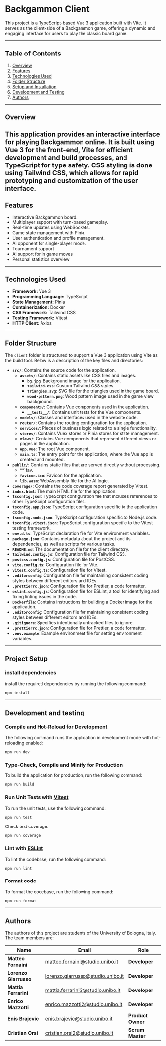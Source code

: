 # Backgammon Client

This project is a TypeScript-based Vue 3 application built with Vite. It serves as the client-side of a Backgammon game, offering a dynamic and engaging interface for users to play the classic board game.

---

## Table of Contents
1. [Overview](#overview)
2. [Features](#features)
3. [Technologies Used](#technologies-used)
4. [Folder Structure](#folder-structure)
5. [Setup and Installation](#project-setup)
6. [Development and Testing](#development-and-testing)
7. [Authors](#authors)

---

## Overview
This application provides an interactive interface for playing Backgammon online. It is built using Vue 3 for the front-end, Vite for efficient development and build processes, and TypeScript for type safety.
CSS styling is done using Tailwind CSS, which allows for rapid prototyping and customization of the user interface.
---

## Features
- Interactive Backgammon board.
- Multiplayer support with turn-based gameplay.
- Real-time updates using WebSockets.
- Game state management with Pinia.
- User authentication and profile management.
- Ai opponent for single-player mode.
- Tournament support
- Ai support for in game moves
- Personal statistics overview

---

## Technologies Used
- **Framework:** Vue 3
- **Programming Language:** TypeScript
- **State Management:** Pinia
- **Containerization:** Docker
- **CSS Framework:** Tailwind CSS
- **Testing Framework:** Vitest
- **HTTP Client:** Axios

---

## Folder Structure

The `client` folder is structured to support a Vue 3 application using Vite as the build tool. Below is a description of the key files and directories:

- **`src/`**: Contains the source code for the application.
  - **`assets/`**: Contains static assets like CSS files and images.
    - **`bg.jpg`**: Background image for the application.
    - **`tailwind.css`**: Custom Tailwind CSS styles.
    - **`triangles.svg`**: SVG file for the triangles used in the game board.
    - **`wood-pattern.png`**: Wood pattern image used in the game view background.
  - **`components/`**: Contains Vue components used in the application.
    - **`__tests__/`**: Contains unit tests for the Vue components.
  - **`models/`**: Classes and interfaces used in the website code.
  - **`router/`**: Contains the routing configuration for the application.
  - **`services/`**: Pieces of business logic related to a single functionality.
  - **`stores/`**: Contains Vuex stores or Pinia stores for state management.
  - **`views/`**: Contains Vue components that represent different views or pages in the application.
  - **`App.vue`**: The root Vue component.
  - **`main.ts`**: The entry point for the application, where the Vue app is created and mounted.
- **`public/`**: Contains static files that are served directly without processing.
  - **`fav.
  - **`favicon.ico`**: Favicon for the application.
  - **`lib.wasm`**: WebAssembly file for the AI logic.
- **`coverage/`**: Contains the code coverage report generated by Vitest.
- **`index.html`**: The main HTML file for the application.
- **`tsconfig.json`**: TypeScript configuration file that includes references to other TypeScript configuration files.
- **`tsconfig.app.json`**: TypeScript configuration specific to the application code.
- **`tsconfig.node.json`**: TypeScript configuration specific to Node.js code.
- **`tsconfig.vitest.json`**: TypeScript configuration specific to the Vitest testing framework.
- **`env.d.ts`**: TypeScript declaration file for Vite environment variables.
- **`package.json`**: Contains metadata about the project and its dependencies, as well as scripts for various tasks.
- **`README.md`**: The documentation file for the client directory.
- **`tailwind.config.js`**: Configuration file for Tailwind CSS.
- **`postcss.config.js`**: Configuration file for PostCSS.
- **`vite.config.ts`**: Configuration file for Vite.
- **`vitest.config.ts`**: Configuration file for Vitest.
- **`.editorconfig`**: Configuration file for maintaining consistent coding styles between different editors and IDEs.
- **`.prettierrc.json`**: Configuration file for Prettier, a code formatter.
- **`eslint.config.js`**: Configuration file for ESLint, a tool for identifying and fixing linting issues in the code.
- **`Dockerfile`**: Contains instructions for building a Docker image for the application.
- **`.editorconfig`**: Configuration file for maintaining consistent coding styles between different editors and IDEs.
- **`.gitignore`**: Specifies intentionally untracked files to ignore.
- **`.prettierrc.json`**: Configuration file for Prettier, a code formatter.
- **`.env.example`**: Example environment file for setting environment variables.

---

## Project Setup

### install dependencies
install the required dependencies by running the following command:
```sh
npm install
```

---

## Development and testing
### Compile and Hot-Reload for Development
The following command runs the application in development mode with hot-reloading enabled:

```sh
npm run dev
```

### Type-Check, Compile and Minify for Production
To build the application for production, run the following command:

```sh
npm run build
```

### Run Unit Tests with [Vitest](https://vitest.dev/)

To run the unit tests, use the following command:
```sh
npm run test
```
Check test coverage:
```sh
npm run coverage
```

### Lint with [ESLint](https://eslint.org/)
To lint the codebase, run the following command:

```sh
npm run lint
```
### Format code
To format the codebase, run the following command:
```sh
npm run format
```

---

## Authors

The authors of this project are students of the University of Bologna, Italy. The team members are:

| Name                  | Email                             | Role              |
|-----------------------|-----------------------------------|-------------------|
| **Matteo Fornaini**   | matteo.fornaini@studio.unibo.it   | **Developer**     |
| **Lorenzo Giarrusso** | lorenzo.giarrusso@studio.unibo.it | **Developer**     |
| **Mattia Ferrarini**  | mattia.ferrarini3@studio.unibo.it | **Developer**     |
| **Enrico Mazzotti**   | enrico.mazzotti2@studio.unibo.it  | **Developer**     |
| **Enis Brajevic**     | enis.brajevic@studio.unibo.it     | **Product Owner** |
| **Cristian Orsi**     | cristian.orsi2@studio.unibo.it    | **Scrum Master**  |